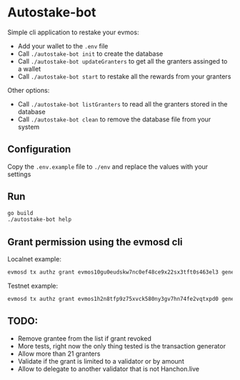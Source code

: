 # Autostake-bot

Simple cli application to restake your evmos:

- Add your wallet to the `.env` file
- Call `./autostake-bot init` to create the database
- Call `./autostake-bot updateGranters` to get all the granters assinged to a wallet
- Call `./autostake-bot start` to restake all the rewards from your granters

Other options:

- Call `./autostake-bot listGranters` to read all the granters stored in the database
- Call `./autostake-bot clean` to remove the database file from your system

## Configuration

Copy the `.env.example` file to `./env` and replace the values with your settings

## Run

```sh
go build
./autostake-bot help
```

## Grant permission using the evmosd cli

Localnet example:

```sh
evmosd tx authz grant evmos10gu0eudskw7nc0ef48ce9x22sx3tft0s463el3 generic --msg-type /cosmos.staking.v1beta1.MsgDelegate --chain-id evmos_9000-1 --node http://localhost:26657 --from mykey --keyring-backend test --gas auto --gas-prices 25000000000.0000aevmos --gas-adjustment 1.5
```

Testnet example:

```sh
evmosd tx authz grant evmos1h2n8tfp9z75xvck580ny3gv7hn74fe2vqtxpd0 generic --msg-type /cosmos.staking.v1beta1.MsgDelegate --chain-id evmos_9000-4 --node https://tendermint.bd.evmos.dev:26657/ --from testnet --keyring-backend file --fees 2000000000000atevmos -b block
```

## TODO:

- Remove grantee from the list if grant revoked
- More tests, right now the only thing tested is the transaction generator
- Allow more than 21 granters
- Validate if the grant is limited to a validator or by amount
- Allow to delegate to another validator that is not Hanchon.live
